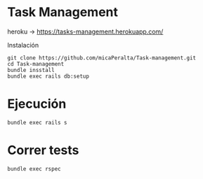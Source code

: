 # Task Management




 heroku -> https://tasks-management.herokuapp.com/


 Instalación 
```	
git clone https://github.com/micaPeralta/Task-management.git
cd Task-management
bundle insstall 
bundle exec rails db:setup
```

# Ejecución

```
bundle exec rails s
```

# Correr tests
```
bundle exec rspec 
```

